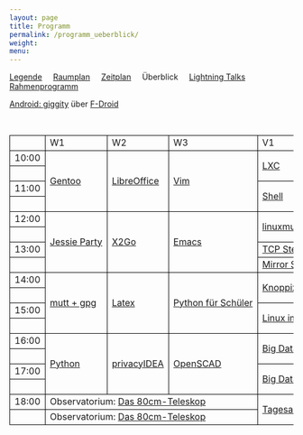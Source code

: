 ```yaml
---
layout: page
title: Programm
permalink: /programm_ueberblick/
weight: 
menu: 
---
```

<style type="text/css">
table {
border-collapse:collapse;
}
table td{
border:1px solid #000000;
padding-left:  8px;
padding-right: 8px;
}
</style>

<a href="../programm_legende">Legende</a>&nbsp;&nbsp;&nbsp;&nbsp;
<a href="../programm_raumplan/">Raumplan</a>&nbsp;&nbsp;&nbsp;&nbsp;
<a href="../programm_zeitplan/">Zeitplan</a>&nbsp;&nbsp;&nbsp;&nbsp;
Überblick&nbsp;&nbsp;&nbsp;&nbsp;
<a href="../programm_lightning_talks">Lightning Talks</a>&nbsp;&nbsp;&nbsp;&nbsp;
<a href="../programm_rahmen">Rahmenprogramm</a>

<a href="https://f-droid.org/repository/browse/?fdid=net.gaast.giggity" target="_blank">Android: giggity</a> über <a href="https://f-droid.org/" target="_blank">F-Droid</a>

<br />

<table>

<tr><td></td><td>W1</td><td>W2</td><td>W3</td><td>V1</td><td>V2</td><td>V3</td><td>V4</td><td>LPIC</td><td></td></tr>
<tr><td>10:00</td>
<td rowspan="4"><a class="work" href="../programm/schmidt_stockmayer-gentoo">Gentoo</a></td>
<td rowspan="4"><a class="work" href="../programm/krug-libreoffice">LibreOffice</a></td>
<td rowspan="4"><a class="work" href="../programm/zimmer-vim">Vim</a></td>
<td rowspan="2"><a class="talk" href="../programm/brauner-lxc">LXC</a></td>
<td rowspan="2"><a class="talk" href="../programm/seitz-nixos">NixOS</a></td>
<td>            <a class="talk" href="../programm/uebele-bitcoin">Bitcoin</a></td>
<td rowspan="2"><a class="talk" href="../programm/schroeder-tex">TeX</a></td>
<td rowspan="4"><a              href="../lpic">LPIC</a></td>
<td>10:00</td></tr>

<tr><td></td>
<td>            <a class="talk" href="../programm/weissensel-fish">fish</a></td>
<td></td></tr>

<tr><td>11:00</td>
<td rowspan="2"><a class="talk" href="../programm/koenig-bash">Shell</a></td>
<td rowspan="2"><a class="talk" href="../programm/guckes-muttgpg1">mutt&nbsp;+&nbsp;gpg</a></td>
<td>            <a class="talk" href="../programm/genannt-sshkey_distribution">sshkeydistribution</a></td>
<td rowspan="2"><a class="talk" href="../programm/engelmann-lyx">LyX</a></td>
<td>11:00</td></tr>

<tr><td>&nbsp;</td>
<td rowspan="5"><a class="light" href="../programm_lightning_talks">Lightning Talks</a></td>
<td></td></tr>

<tr><td>12:00</td>
<td rowspan="4"><a class="work" href="../programm/mundt_nachbauer-jessie_party">Jessie&nbsp;Party</a></td>
<td rowspan="4"><a class="work" href="../programm/graesing-x2go">X2Go</a></td>
<td rowspan="4"><a class="work" href="../programm/waelde-emacs">Emacs</a></td>
<td rowspan="2"><a class="talk" href="../programm/schiebel-linuxmuster">linuxmuster.net</a></td>
<td rowspan="2"><a class="talk" href="../programm/kockler-puppet1">Puppet&nbsp;I</a></td>
<td>            <a class="talk" href="../programm/imme-latex_verein">LaTeX&nbsp;im&nbsp;Verein</a></td>
<td rowspan="2"><a class="talk" href="../programm/koelbel-tails">Tails</a></td>
<td>12:00</td></tr>

<tr><td></td>
<td>            <a class="talk" href="../programm/hofmann-lug_berlin">lug.berlin</a></td>
<td></td></tr>

<tr><td>13:00</td>
<td>            <a class="talk" href="../programm/seidel-tcp_stealth">TCP&nbsp;Stealth</a></td>
<td rowspan="2"><a class="talk" href="../programm/gietz-openldap">OpenLDAP</a></td>
<td rowspan="2"><a class="talk" href="../programm/pfeifle-pandoc">Dokumenten-KungFoo</a></td>
<td rowspan="2"></td>
<td>13:00</td></tr>

<tr><td></td>
<td>            <a class="talk" href="../programm/reber-mirrorserver">Mirror&nbsp;Server</a></td>
<td></td></tr>

<tr><td>14:00</td>
<td rowspan="4"><a class="work" href="../programm/guckes-muttgpg2">mutt&nbsp;+&nbsp;gpg</a></td>
<td rowspan="4"><a class="work" href="../programm/nagel-latex">Latex</a></td>
<td rowspan="4"><a class="work" href="../programm/blechschmidt-python_schueler">Python&nbsp;f&uuml;r&nbsp;Sch&uuml;ler</a></td>
<td rowspan="2"><a class="talk" href="../programm/knopper-knoppix_raspi">Knoppix&nbsp;auf&nbsp;RasPi</a></td>
<td rowspan="2"><a class="talk" href="../programm/kockler-puppet2">Puppet&nbsp;II</a></td>
<td rowspan="2"><a class="light" href="../programm/lugs-kurzvorstellungen">LUGS und Co</a></td>
<td rowspan="2"><a class="talk" href="../programm/dinges-blender">Blender</a></td>
<td rowspan="4"><a              href="../lpic">LPIC</a></td>
<td>14:00</td></tr>

<tr><td>&nbsp;</td>
<td></td></tr>

<tr><td>15:00</td>
<td rowspan="2"><a class="talk" href="../programm/gantikow-verkehrte_welt">Linux&nbsp;im&nbsp;HPC</a></td>
<td rowspan="2"><a class="talk" href="../programm/kemmer-network_steganography">Network Steganography</a></td>
<td>            <a class="talk" href="../programm/kuestner_strohmaier-wueste_welle">Wüste&nbsp;Welle</a></td>
<td rowspan="2"><a class="talk" href="../programm/mundt-apt_install">apt&nbsp;install</a></td>
<td>15:00</td></tr>

<tr><td>&nbsp;</td>
<td>            <a class="talk" href="../programm/klaeren-computermuseum">Computermuseum</a></td>
<td></td></tr>

<tr><td>16:00</td>
<td rowspan="4"><a class="work" href="../programm/hrenka-python">Python</a></td>
<td rowspan="4"><a class="work" href="../programm/koelbel-privacyidea">privacyIDEA</a></td>
<td rowspan="4"><a class="work" href="../programm/knopper-openscad">OpenSCAD</a></td>
<td rowspan="2"><a class="talk" href="../programm/flebbe-bigdata1">Big&nbsp;Data&nbsp;I</a></td>
<td>            <a class="talk" href="../programm/behrla-lpic">LPIC</a></td>
<td rowspan="2"><a class="talk" href="../programm/schiele-aktuelles">Aktuelles</a></td>
<td rowspan="2"><a class="talk" href="../programm/pfeifle-pdfkungfoo">PDF-KungFoo</a></td>
<td rowspan="4"></td>
<td>16:00</td></tr>

<tr><td>&nbsp;</td>
<td>            <a class="talk" href="../programm/hofmann-surfen">Sicher&nbsp;Surfen</a></td>
<td></td></tr>

<tr><td>17:00</td>
<td rowspan="2"><a class="talk" href="../programm/goetz-bigdata2">Big&nbsp;Data&nbsp;II</a></td>
<td rowspan="2"><a class="talk" href="../programm/blechschmidt-wireshark">Wireshark</a></td>
<td rowspan="2"><a class="talk" href="../programm/grimm-cpp_funktional">C++ funktional</a></td>
<td rowspan="2"><a class="talk" href="../programm/gantikow-elektroschrott">Elektroschrott</a></td>
<td>17:00</td></tr>

<tr><td>&nbsp;</td>
<td></td></tr>

<tr><td>18:00</td>
<td colspan="3">Observatorium: <a class="talk" href="../programm/gottschall-teleskop">Das&nbsp;80cm-Teleskop</a></td>
<td rowspan="2"><a class="talk" href="../programm/koenig-tagesabschluss">Tagesabschluss</a></td>
<td colspan="4" rowspan="2"> </td>
<td>18:00</td></tr>

<tr><td>&nbsp;</td>
<td colspan="3">Observatorium: <a class="talk" href="../programm/gottschall-teleskop">Das&nbsp;80cm-Teleskop</a></td>
<td></td></tr>


<!-- for some reason the next tag (to close the table) won't show up in the end... wtf? -->
</table>
